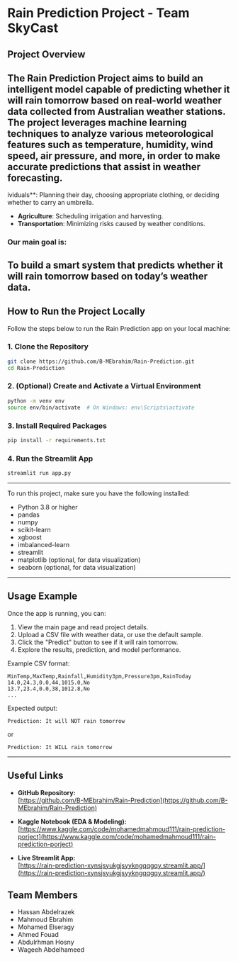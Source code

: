 # Rain Prediction Project - Team SkyCast

## Project Overview

The Rain Prediction Project aims to build an intelligent model capable of predicting whether it will rain tomorrow based on real-world weather data collected from Australian weather stations.  
The project leverages machine learning techniques to analyze various meteorological features such as temperature, humidity, wind speed, air pressure, and more, in order to make accurate predictions that assist in weather forecasting.
---


ividuals**: Planning their day, choosing appropriate clothing, or deciding whether to carry an umbrella.
- **Agriculture**: Scheduling irrigation and harvesting.
- **Transportation**: Minimizing risks caused by weather conditions.

### Our main goal is:
**To build a smart system that predicts whether it will rain tomorrow based on today’s weather data.**
---

## How to Run the Project Locally

Follow the steps below to run the Rain Prediction app on your local machine:

### 1. Clone the Repository
```bash
git clone https://github.com/B-MEbrahim/Rain-Prediction.git
cd Rain-Prediction
```

### 2. (Optional) Create and Activate a Virtual Environment
```bash
python -m venv env
source env/bin/activate  # On Windows: env\Scripts\activate
```

### 3. Install Required Packages
```bash
pip install -r requirements.txt
```

### 4. Run the Streamlit App
```bash
streamlit run app.py
```
------

To run this project, make sure you have the following installed:

- Python 3.8 or higher
- pandas
- numpy
- scikit-learn
- xgboost
- imbalanced-learn
- streamlit
- matplotlib (optional, for data visualization)
- seaborn (optional, for data visualization)
------
## Usage Example

Once the app is running, you can:

1. View the main page and read project details.
2. Upload a CSV file with weather data, or use the default sample.
3. Click the "Predict" button to see if it will rain tomorrow.
4. Explore the results, prediction, and model performance.

Example CSV format:
```csv
MinTemp,MaxTemp,Rainfall,Humidity3pm,Pressure3pm,RainToday
14.0,24.3,0.0,44,1015.0,No
13.7,23.4,0.0,38,1012.8,No
...
```

Expected output:
```
Prediction: It will NOT rain tomorrow 
```
or
```
Prediction: It WILL rain tomorrow
```
-------------
## Useful Links

- **GitHub Repository:**  
  [https://github.com/B-MEbrahim/Rain-Prediction](https://github.com/B-MEbrahim/Rain-Prediction)

- **Kaggle Notebook (EDA & Modeling):**  
  [https://www.kaggle.com/code/mohamedmahmoud111/rain-prediction-porject](https://www.kaggle.com/code/mohamedmahmoud111/rain-prediction-porject)

- **Live Streamlit App:**  
  [https://rain-prediction-xynsjsyukgjsyykngqqgqy.streamlit.app/](https://rain-prediction-xynsjsyukgjsyykngqqgqy.streamlit.app/)
## Team Members

- Hassan Abdelrazek 
- Mahmoud Ebrahim  
- Mohamed Elseragy
- Ahmed Fouad  
- Abdulrhman Hosny  
- Wageeh Abdelhameed  
